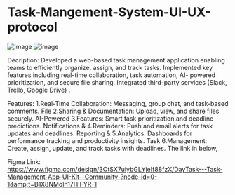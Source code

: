 # Task-Mangement-System-UI-UX-protocol
![image](https://github.com/user-attachments/assets/97b78d0a-45e7-49e1-8551-841a3b27c36f)
![image](https://github.com/user-attachments/assets/37e34744-511b-4f82-9b09-0f76b6c9d808)

Decription:
Developed a web-based task management application enabling teams to efficiently organize, assign,
and track tasks. Implemented key features including real-time collaboration, task automation, AI-
powered prioritization, and secure file sharing. Integrated third-party services (Slack, Trello, Google
Drive) .

Features:
1.Real-Time Collaboration: Messaging, group chat, and task-based comments. File
2.Sharing & Documentation: Upload, view, and share files securely. AI-Powered
3.Features: Smart task prioritization,and deadline predictions. Notifications &
4.Reminders: Push and email alerts for task updates and deadlines. Reporting &
5.Analytics: Dashboards for performance tracking and productivity insights. Task
6.Management: Create, assign, update, and track tasks with deadlines.
                      The link in below,

Figma Link:
https://www.figma.com/design/3OtSX7uiybGLYjeIf88fzX/DayTask---Task-Management-App-UI-Kit--Community-?node-id=0-1&amp;t=B1X8NMqln17HIFYR-1
